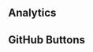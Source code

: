 ## Analytics

<script>
  var _gaq = _gaq || [];
  _gaq.push(['_setAccount', 'UA-3551397-2']);
  _gaq.push(['_trackPageview']);
  (function() {
    var ga = document.createElement('script'); ga.async = true;
    ga.src = ('https:' == document.location.protocol ? 'https://ssl' : 'http://www') + '.google-analytics.com/ga.js';
    var s = document.getElementsByTagName('script')[0]; s.parentNode.insertBefore(ga, s);
  })();
</script>

## GitHub Buttons

<link href="//onigoetz.ch/github-buttons/btn.min.css" rel=stylesheet>
<script src="//onigoetz.ch/github-buttons/btn.min.js" async></script>

